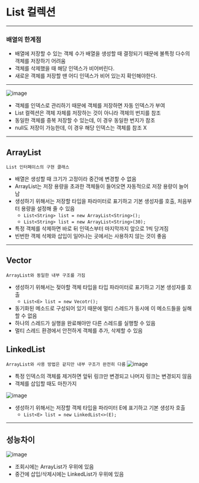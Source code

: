 # List 컬렉션

-----------------
### 배열의 한계점
- 배열에 저장할 수 있는 객체 수가 배열을 생성할 때 결정되기 때문에 불특정 다수의 객체를 저장하기 어려움
- 객체를 삭제했을 때 해당 인덱스가 비어버린다.
- 새로운 객체를 저장할 땐 어디 인덱스가 비어 있는지 확인해야한다.
-----------------
![image](https://user-images.githubusercontent.com/109537583/198156139-31fc2b17-824b-40fe-979b-85c82ad54c91.png)
- 객체를 인덱스로 관리하기 때문에 객체를 저장하면 자동 인덱스가 부여
- List 컬렉션은 객체 자체를 저장하는 것이 아니라 객체의 번지를 참조
- 동일한 객체를 중복 저장할 수 있는데, 이 경우 동일한 번지가 참조
- null도 저장이 가능한데, 이 경우 해당 인덱스는 객체를 참조 X
----------------
## ArrayList
`List 인터페이스의 구현 클래스`
- 배열은 생성할 때 크기가 고정이라 중간에 변경할 수 없음
- ArrayList는 저장 용량을 초과한 객체들이 들어오면 자동적으로 저장 용량이 늘어남
- 생성하기 위해서는 저장할 타입을 파라미터로 표기하고 기본 생성자를 호출, 처음부터 용량을 설정해 줄 수 있음
  - `List<String> list = new ArrayList<String>();`
  - `List<String> list = new ArrayList<String>(30);`
- 특정 객체를 삭제하면 바로 뒤 인덱스부터 마지막까지 앞으로 1씩 당겨짐
- 빈번한 객체 삭제와 삽입이 일어나는 곳에서는 사용하지 않는 것이 좋음
------------------
## Vector
`ArrayList와 동일한 내부 구조를 가짐`
- 생성하기 위해서는 젖아할 객체 타입을 타입 파라미터로 표기하고 기본 생성자를 호출
  - `List<E> list = new Vecotr();`
- 동기화된 메소드로 구성되어 있기 때문에 멀티 스레드가 동시에 이 메소드들을 실해할 수 없음
- 하나의 스레드가 실행을 완료해야만 다른 스레드를 실행할 수 있음
- 멀티 스레드 환경에서 안전하게 객체를 추가, 삭제할 수 있음
## LinkedList
`ArrayList와 사용 방법은 같지만 내부 구조가 완전히 다름`
![image](https://user-images.githubusercontent.com/109537583/198158814-03d676f2-fde3-434c-ad5e-af8ee29c83ef.png)
- 특정 인덱스의 객체를 제거하면 앞뒤 링크만 변경되고 나머지 링크는 변경되지 않음
- 객체를 삽입할 때도 마찬가지

![image](https://user-images.githubusercontent.com/109537583/198159101-e1088ec0-dc56-45ec-983e-ed3040d90218.png)
- 생성하기 위해서는 저장할 객체 타입을 파라미터 E에 표기하고 기본 생성자 호출
  - `List<E> list = new LinkedList<>(E);`
----------------------
## 성능차이 
![image](https://user-images.githubusercontent.com/109537583/198159531-71a74437-dd0b-4e40-a72d-5048d6181550.png)
- 조회시에는 ArrayList가 우위에 있음
- 중간에 삽입/삭제시에는 LinkedList가 우위에 있음
